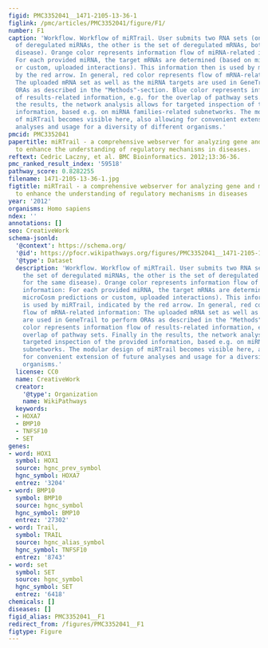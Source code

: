 ```yaml
---
figid: PMC3352041__1471-2105-13-36-1
figlink: /pmc/articles/PMC3352041/figure/F1/
number: F1
caption: 'Workflow. Workflow of miRTrail. User submits two RNA sets (one is the set
  of deregulated miRNAs, the other is the set of deregulated mRNAs, both for the same
  disease). Orange color represents information flow of miRNA-related information:
  For each provided miRNA, the target mRNAs are determined (based on microCosm predictions
  or custom, uploaded interactions). This information then is used by miRTrail, indicated
  by the red arrow. In general, red color represents flow of mRNA-related information:
  The uploaded mRNA set as well as the miRNA targets are used in GeneTrail to perform
  ORAs as described in the "Methods"-section. Blue color represents information flow
  of results-related information, e.g. for the overlap of pathway sets. Finally in
  the results, the network analysis allows for targeted inspection of the provided
  information, based e.g. on miRNA families-related subnetworks. The modular design
  of miRTrail becomes visible here, also allowing for convenient extension of future
  analyses and usage for a diversity of different organisms.'
pmcid: PMC3352041
papertitle: miRTrail - a comprehensive webserver for analyzing gene and miRNA patterns
  to enhance the understanding of regulatory mechanisms in diseases.
reftext: Cedric Laczny, et al. BMC Bioinformatics. 2012;13:36-36.
pmc_ranked_result_index: '59518'
pathway_score: 0.8282255
filename: 1471-2105-13-36-1.jpg
figtitle: miRTrail - a comprehensive webserver for analyzing gene and miRNA patterns
  to enhance the understanding of regulatory mechanisms in diseases
year: '2012'
organisms: Homo sapiens
ndex: ''
annotations: []
seo: CreativeWork
schema-jsonld:
  '@context': https://schema.org/
  '@id': https://pfocr.wikipathways.org/figures/PMC3352041__1471-2105-13-36-1.html
  '@type': Dataset
  description: 'Workflow. Workflow of miRTrail. User submits two RNA sets (one is
    the set of deregulated miRNAs, the other is the set of deregulated mRNAs, both
    for the same disease). Orange color represents information flow of miRNA-related
    information: For each provided miRNA, the target mRNAs are determined (based on
    microCosm predictions or custom, uploaded interactions). This information then
    is used by miRTrail, indicated by the red arrow. In general, red color represents
    flow of mRNA-related information: The uploaded mRNA set as well as the miRNA targets
    are used in GeneTrail to perform ORAs as described in the "Methods"-section. Blue
    color represents information flow of results-related information, e.g. for the
    overlap of pathway sets. Finally in the results, the network analysis allows for
    targeted inspection of the provided information, based e.g. on miRNA families-related
    subnetworks. The modular design of miRTrail becomes visible here, also allowing
    for convenient extension of future analyses and usage for a diversity of different
    organisms.'
  license: CC0
  name: CreativeWork
  creator:
    '@type': Organization
    name: WikiPathways
  keywords:
  - HOXA7
  - BMP10
  - TNFSF10
  - SET
genes:
- word: HOX1
  symbol: HOX1
  source: hgnc_prev_symbol
  hgnc_symbol: HOXA7
  entrez: '3204'
- word: BMP10
  symbol: BMP10
  source: hgnc_symbol
  hgnc_symbol: BMP10
  entrez: '27302'
- word: Trail,
  symbol: TRAIL
  source: hgnc_alias_symbol
  hgnc_symbol: TNFSF10
  entrez: '8743'
- word: set
  symbol: SET
  source: hgnc_symbol
  hgnc_symbol: SET
  entrez: '6418'
chemicals: []
diseases: []
figid_alias: PMC3352041__F1
redirect_from: /figures/PMC3352041__F1
figtype: Figure
---
```

